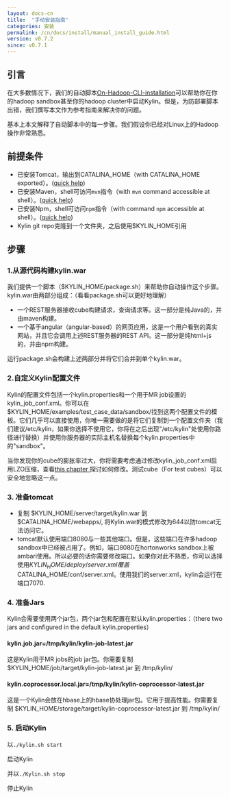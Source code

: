 ```yaml
---
layout: docs-cn
title:  "手动安装指南"
categories: 安装
permalink: /cn/docs/install/manual_install_guide.html
version: v0.7.2
since: v0.7.1
---
```


## 引言

在大多数情况下，我们的自动脚本[On-Hadoop-CLI-installation](https://github.com/KylinOLAP/Kylin/wiki/On-Hadoop-CLI-installation)可以帮助你在你的hadoop sandbox甚至你的hadoop cluster中启动Kylin。但是，为防部署脚本出错，我们撰写本文作为参考指南来解决你的问题。

基本上本文解释了自动脚本中的每一步骤。我们假设你已经对Linux上的Hadoop操作非常熟悉。

## 前提条件
* 已安装Tomcat，输出到CATALINA_HOME（with CATALINA_HOME exported）。([quick help](https://github.com/KylinOLAP/Kylin/wiki/On-Hadoop-CLI-installation#install-tomcat))
* 已安装Maven，shell可访问`mvn`指令（with `mvn` command accessible at shell）。([quick help](https://github.com/KylinOLAP/Kylin/wiki/On-Hadoop-CLI-installation#install-maven)) 
* 已安装Npm，shell可访问`npm`指令（with command `npm` accessible at shell）。([quick help](https://github.com/KylinOLAP/Kylin/wiki/On-Hadoop-CLI-installation#install-npm))
* Kylin git repo克隆到一个文件夹，之后使用$KYLIN_HOME引用

## 步骤

### 1.从源代码构建kylin.war

我们提供一个脚本（$KYLIN_HOME/package.sh）来帮助你自动操作这个步骤。kylin.war由两部分组成：（看看package.sh可以更好地理解）

* 一个REST服务器接收cube构建请求，查询请求等。这一部分是纯Java的，并由maven构建。
* 一个基于angular（angular-based）的网页应用，这是一个用户看到的真实网站，并且它会调用上述REST服务器的REST API。这一部分是纯html+js的，并由npm构建。

运行package.sh会构建上述两部分并将它们合并到单个kylin.war。

### 2.自定义Kylin配置文件

Kylin的配置文件包括一个kylin.properties和一个用于MR job设置的kylin_job_conf.xml。你可以在$KYLIN_HOME/examples/test_case_data/sandbox/找到这两个配置文件的模板。它们几乎可以直接使用，你唯一需要做的是将它们复制到一个配置文件夹（我们建议/etc/kylin，如果你选择不使用它，你将在之后出现"/etc/kylin"处使用你路径进行替换）并使用你服务器的实际主机名替换每个kylin.properties中的"sandbox"。

当你发现你的cube的膨胀率过大，你将需要考虑通过修改kylin_job_conf.xml启用LZO压缩，查看[this chapter ](https://github.com/KylinOLAP/Kylin/wiki/Advance-settings-of-Kylin-environment#enabling-lzo-compression)探讨如何修改。测试cube（For test cubes）可以安全地忽略这一点。

### 3. 准备tomcat
* 复制 $KYLIN_HOME/server/target/kylin.war 到 $CATALINA_HOME/webapps/, 将Kylin.war的模式修改为644以防tomcat无法访问它。
* tomcat默认使用端口8080与一些其他端口。但是，这些端口在许多hadoop sandbox中已经被占用了。例如，端口8080在hortonworks sandbox上被ambari使用。所以必要的话你需要修改端口。如果你对此不熟悉，你可以选择使用$KYLIN_HOME/deploy/server.xml覆盖$CATALINA_HOME/conf/server.xml。使用我们的server.xml，kylin会运行在端口7070.

### 4. 准备Jars

Kylin会需要使用两个jar包，两个jar包和配置在默认kylin.properties：（there two jars and configured in the default kylin.properties）

####  kylin.job.jar=/tmp/kylin/kylin-job-latest.jar

这是Kylin用于MR jobs的job jar包。你需要复制 $KYLIN_HOME/job/target/kylin-job-latest.jar 到 /tmp/kylin/

#### kylin.coprocessor.local.jar=/tmp/kylin/kylin-coprocessor-latest.jar

这是一个Kylin会放在hbase上的hbase协处理jar包。它用于提高性能。你需要复制 $KYLIN_HOME/storage/target/kylin-coprocessor-latest.jar 到 /tmp/kylin/

### 5. 启动Kylin

以`./kylin.sh start`

启动Kylin

并以`./Kylin.sh stop`

停止Kylin
